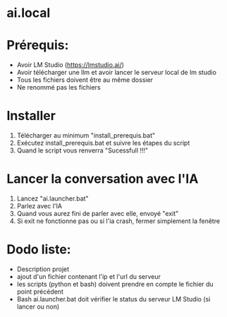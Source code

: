 # ai.local


# Prérequis:
- Avoir LM Studio (https://lmstudio.ai/)
- Avoir télécharger une llm et avoir lancer le serveur local de lm studio
- Tous les fichiers doivent être au même dossier
- Ne renommé pas les fichiers

# Installer
1. Télécharger au minimum "install_prerequis.bat"
2. Exécutez install_prerequis.bat et suivre les étapes du script
3. Quand le script vous renverra "Sucessfull !!!"

# Lancer la conversation avec l'IA
1. Lancez "ai.launcher.bat"
2. Parlez avec l'IA
3. Quand vous aurez fini de parler avec elle, envoyé "exit"
4. Si exit ne fonctionne pas ou si l'ia crash, fermer simplement la fenêtre

# Dodo liste:
- Description projet
- ajout d'un fichier contenant l'ip et l'url du serveur
- les scripts (python et bash) doivent prendre en compte le fichier du point précédent
- Bash ai.launcher.bat doit vérifier le status du serveur LM Studio (si lancer ou non)
